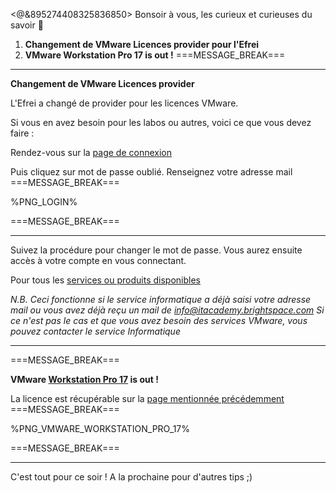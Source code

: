 <@&895274408325836850>
Bonsoir à vous, les curieux et curieuses du savoir :wave:

1. __Changement de VMware Licences provider pour l'Efrei__
2. __VMware Workstation Pro 17 is out !__
===MESSAGE_BREAK===
** **
**Changement de VMware Licences provider**

L'Efrei a changé de provider pour les licences VMware.

Si vous en avez besoin pour les labos ou autres, voici ce que vous devez faire :

Rendez-vous sur la [page de connexion](https://itacademy.brightspace.com/d2l/login)

Puis cliquez sur mot de passe oublié.
Renseignez votre adresse mail
===MESSAGE_BREAK===

%PNG_LOGIN%

===MESSAGE_BREAK===
 ** **
Suivez la procédure pour changer le mot de passe.
Vous aurez ensuite accès à votre compte en vous connectant.

Pour tous les [services ou produits disponibles](https://itacademy.vmware.com/catalog?pagename=Software-Licenses-Repository)

*N.B. Ceci fonctionne si le service informatique a déjà saisi votre adresse mail ou vous avez déjà reçu un mail de info@itacademy.brightspace.com*
*Si ce n'est pas le cas et que vous avez besoin des services VMware, vous pouvez contacter le service Informatique*
** **
===MESSAGE_BREAK===

**VMware [Workstation Pro 17](https://blogs.vmware.com/workstation/2022/11/announcing-vmware-workstation-17-pro-and-player.html) is out !**

La licence est récupérable sur la [page mentionnée précédemment](https://itacademy.vmware.com/catalog?pagename=Software-Licenses-Repository)
===MESSAGE_BREAK===

%PNG_VMWARE_WORKSTATION_PRO_17%

===MESSAGE_BREAK===
** **
C'est tout pour ce soir !
A la prochaine pour d'autres tips ;)
